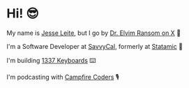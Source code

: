 # Hi! 😎

My name is [Jesse Leite](https://jesseleite.com), but I go by [Dr. Elvim Ransom on X](https://x.com/jesseleite85) 👋

I'm a Software Developer at [SavvyCal](https://savvycal.com/home), formerly at [Statamic](https://statamic.com) 🔧

I'm building [1337 Keyboards](https://1337keyboards.com) ⌨️

I'm podcasting with [Campfire Coders](https://campfirecoders.com) 🎙️
